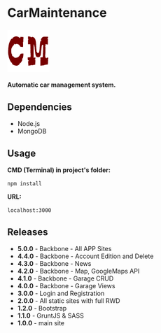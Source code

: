 # CarMaintenance  
### ![alt text](https://raw.githubusercontent.com/therodzyn/CarMaintenance/master/public/img/favicon-96x96.png)
**Automatic car management system.**

## Dependencies
+ Node.js
+ MongoDB

## Usage
**CMD (Terminal) in project's folder:**
```
npm install
```

**URL:**
```
localhost:3000
```

## Releases
+ **5.0.0** - Backbone - All APP Sites
+ **4.4.0** - Backbone - Account Edition and Delete
+ **4.3.0** - Backbone - News
+ **4.2.0** - Backbone - Map, GoogleMaps API
+ **4.1.0** - Backbone - Garage CRUD
+ **4.0.0** - Backbone - Garage Views
+ **3.0.0** - Login and Registration
+ **2.0.0** - All static sites with full RWD
+ **1.2.0** - Bootstrap
+ **1.1.0** - GruntJS & SASS
+ **1.0.0** - main site 
